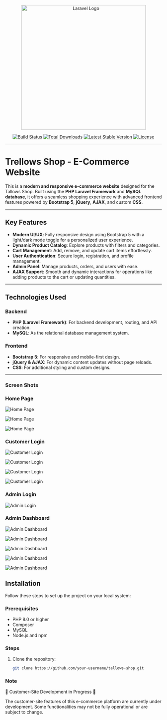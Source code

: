 <p align="center"><a href="https://laravel.com" target="_blank"><img src="https://raw.githubusercontent.com/laravel/art/master/logo-lockup/5%20SVG/2%20CMYK/1%20Full%20Color/laravel-logolockup-cmyk-red.svg" width="400" alt="Laravel Logo"></a></p>

<p align="center">
<a href="https://github.com/laravel/framework/actions"><img src="https://github.com/laravel/framework/workflows/tests/badge.svg" alt="Build Status"></a>
<a href="https://packagist.org/packages/laravel/framework"><img src="https://img.shields.io/packagist/dt/laravel/framework" alt="Total Downloads"></a>
<a href="https://packagist.org/packages/laravel/framework"><img src="https://img.shields.io/packagist/v/laravel/framework" alt="Latest Stable Version"></a>
<a href="https://packagist.org/packages/laravel/framework"><img src="https://img.shields.io/packagist/l/laravel/framework" alt="License"></a>
</p>

---

# Trellows Shop - E-Commerce Website

This is a **modern and responsive e-commerce website** designed for the Tallows Shop. Built using the **PHP Laravel Framework** and **MySQL database**, it offers a seamless shopping experience with advanced frontend features powered by **Bootstrap 5**, **jQuery**, **AJAX**, and custom **CSS**.

---

## Key Features

- **Modern UI/UX**: Fully responsive design using Bootstrap 5 with a light/dark mode toggle for a personalized user experience.
- **Dynamic Product Catalog**: Explore products with filters and categories.
- **Cart Management**: Add, remove, and update cart items effortlessly.
- **User Authentication**: Secure login, registration, and profile management.
- **Admin Panel**: Manage products, orders, and users with ease.
- **AJAX Support**: Smooth and dynamic interactions for operations like adding products to the cart or updating quantities.

---

## Technologies Used

### **Backend**
- **PHP (Laravel Framework)**: For backend development, routing, and API creation.
- **MySQL**: As the relational database management system.

### **Frontend**
- **Bootstrap 5**: For responsive and mobile-first design.
- **jQuery & AJAX**: For dynamic content updates without page reloads.
- **CSS**: For additional styling and custom designs.

---
### **Screen Shots**

### Home Page
![Home Page](https://github.com/user-attachments/assets/ed2e3630-0900-4828-8c7f-44ec0f289e83)  

![Home Page](https://github.com/user-attachments/assets/133c4db5-5451-4216-b67d-e2d1e0d91e66)  

![Home Page](https://github.com/user-attachments/assets/fa1a3ecb-f7e0-4089-b520-f4a45fba8cfa)  

### Customer Login
![Customer Login](https://github.com/user-attachments/assets/06cb55e7-e6ac-45b0-b35a-080708fb2b2b) 

![Customer Login](https://github.com/user-attachments/assets/6b7ee91d-303b-456b-afec-abf535d4f4d8)  

![Customer Login](https://github.com/user-attachments/assets/cae88754-d62b-4e71-95bf-05dbad561c26)  

![Customer Login](https://github.com/user-attachments/assets/96d17aa8-2e98-44a0-ab12-e2b18c688517)  

### Admin Login
![Admin Login](https://github.com/user-attachments/assets/562751b0-54b8-4eda-9ad5-c4597b973928)  

### Admin Dashboard
![Admin Dashboard](https://github.com/user-attachments/assets/98ec3330-d995-4d2d-9c7c-5ea519f36957)  

![Admin Dashboard](https://github.com/user-attachments/assets/b4019d0b-74c8-434c-90ef-531df1d32dbb)  

![Admin Dashboard](https://github.com/user-attachments/assets/fca205a9-4adc-431c-be83-18c2c43e4f21)  

![Admin Dashboard](https://github.com/user-attachments/assets/a45377b4-bb67-4749-80b8-7cf843b69eb8)  

![Admin Dashboard](https://github.com/user-attachments/assets/392e239f-9a4b-471e-b8b7-1d2bbafad67c)  


## Installation

Follow these steps to set up the project on your local system:

### Prerequisites
- PHP 8.0 or higher
- Composer
- MySQL
- Node.js and npm

### Steps
1. Clone the repository:
   ```bash
   git clone https://github.com/your-username/tallows-shop.git

### Note
🚧 Customer-Site Development in Progress 🚧

The customer-site features of this e-commerce platform are currently under development. Some functionalities may not be fully operational or are subject to change.
